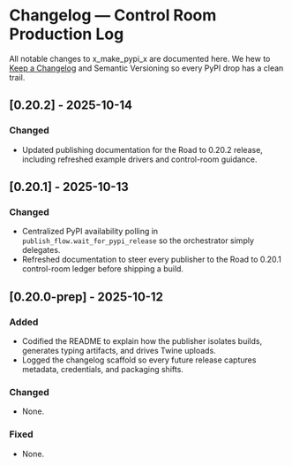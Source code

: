 # Changelog — Control Room Production Log

All notable changes to x_make_pypi_x are documented here. We hew to [Keep a Changelog](https://keepachangelog.com/en/1.1.0/) and Semantic Versioning so every PyPI drop has a clean trail.

## [0.20.2] - 2025-10-14
### Changed
- Updated publishing documentation for the Road to 0.20.2 release, including refreshed example drivers and control-room guidance.

## [0.20.1] - 2025-10-13
### Changed
- Centralized PyPI availability polling in `publish_flow.wait_for_pypi_release` so the orchestrator simply delegates.
- Refreshed documentation to steer every publisher to the Road to 0.20.1 control-room ledger before shipping a build.

## [0.20.0-prep] - 2025-10-12
### Added
- Codified the README to explain how the publisher isolates builds, generates typing artifacts, and drives Twine uploads.
- Logged the changelog scaffold so every future release captures metadata, credentials, and packaging shifts.

### Changed
- None.

### Fixed
- None.
